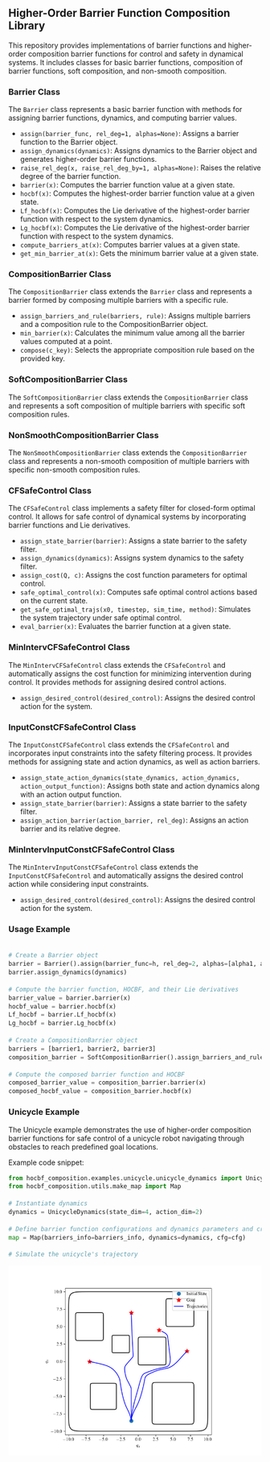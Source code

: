 ## Higher-Order Barrier Function Composition Library

This repository provides implementations of barrier functions and higher-order composition barrier functions for control and safety in dynamical systems. It includes classes for basic barrier functions, composition of barrier functions, soft composition, and non-smooth composition.

### Barrier Class

The `Barrier` class represents a basic barrier function with methods for assigning barrier functions, dynamics, and computing barrier values.

- `assign(barrier_func, rel_deg=1, alphas=None)`: Assigns a barrier function to the Barrier object.
- `assign_dynamics(dynamics)`: Assigns dynamics to the Barrier object and generates higher-order barrier functions.
- `raise_rel_deg(x, raise_rel_deg_by=1, alphas=None)`: Raises the relative degree of the barrier function.
- `barrier(x)`: Computes the barrier function value at a given state.
- `hocbf(x)`: Computes the highest-order barrier function value at a given state.
- `Lf_hocbf(x)`: Computes the Lie derivative of the highest-order barrier function with respect to the system dynamics.
- `Lg_hocbf(x)`: Computes the Lie derivative of the highest-order barrier function with respect to the system dynamics.
- `compute_barriers_at(x)`: Computes barrier values at a given state.
- `get_min_barrier_at(x)`: Gets the minimum barrier value at a given state.

### CompositionBarrier Class

The `CompositionBarrier` class extends the `Barrier` class and represents a barrier formed by composing multiple barriers with a specific rule.

- `assign_barriers_and_rule(barriers, rule)`: Assigns multiple barriers and a composition rule to the CompositionBarrier object.
- `min_barrier(x)`: Calculates the minimum value among all the barrier values computed at a point.
- `compose(c_key)`: Selects the appropriate composition rule based on the provided key.

### SoftCompositionBarrier Class

The `SoftCompositionBarrier` class extends the `CompositionBarrier` class and represents a soft composition of multiple barriers with specific soft composition rules.

### NonSmoothCompositionBarrier Class

The `NonSmoothCompositionBarrier` class extends the `CompositionBarrier` class and represents a non-smooth composition of multiple barriers with specific non-smooth composition rules.


### CFSafeControl Class

The `CFSafeControl` class implements a safety filter for closed-form optimal control. It allows for safe control of dynamical systems by incorporating barrier functions and Lie derivatives.

- `assign_state_barrier(barrier)`: Assigns a state barrier to the safety filter.
- `assign_dynamics(dynamics)`: Assigns system dynamics to the safety filter.
- `assign_cost(Q, c)`: Assigns the cost function parameters for optimal control.
- `safe_optimal_control(x)`: Computes safe optimal control actions based on the current state.
- `get_safe_optimal_trajs(x0, timestep, sim_time, method)`: Simulates the system trajectory under safe optimal control.
- `eval_barrier(x)`: Evaluates the barrier function at a given state.

### MinIntervCFSafeControl Class

The `MinIntervCFSafeControl` class extends the `CFSafeControl` and automatically assigns the cost function for minimizing intervention during control. It provides methods for assigning desired control actions.

- `assign_desired_control(desired_control)`: Assigns the desired control action for the system.

### InputConstCFSafeControl Class

The `InputConstCFSafeControl` class extends the `CFSafeControl` and incorporates input constraints into the safety filtering process. It provides methods for assigning state and action dynamics, as well as action barriers.

- `assign_state_action_dynamics(state_dynamics, action_dynamics, action_output_function)`: Assigns both state and action dynamics along with an action output function.
- `assign_state_barrier(barrier)`: Assigns a state barrier to the safety filter.
- `assign_action_barrier(action_barrier, rel_deg)`: Assigns an action barrier and its relative degree.

### MinIntervInputConstCFSafeControl Class

The `MinIntervInputConstCFSafeControl` class extends the `InputConstCFSafeControl` and automatically assigns the desired control action while considering input constraints.

- `assign_desired_control(desired_control)`: Assigns the desired control action for the system.


### Usage Example

```python

# Create a Barrier object
barrier = Barrier().assign(barrier_func=h, rel_deg=2, alphas=[alpha1, alpha2])
barrier.assign_dynamics(dynamics)

# Compute the barrier function, HOCBF, and their Lie derivatives
barrier_value = barrier.barrier(x)
hocbf_value = barrier.hocbf(x)
Lf_hocbf = barrier.Lf_hocbf(x)
Lg_hocbf = barrier.Lg_hocbf(x)

# Create a CompositionBarrier object
barriers = [barrier1, barrier2, barrier3]
composition_barrier = SoftCompositionBarrier().assign_barriers_and_rule(barriers, 'union')

# Compute the composed barrier function and HOCBF
composed_barrier_value = composition_barrier.barrier(x)
composed_hocbf_value = composition_barrier.hocbf(x)
```



### Unicycle Example

The Unicycle example demonstrates the use of higher-order composition barrier functions for safe control of a unicycle robot navigating through obstacles to reach predefined goal locations.


Example code snippet:

```python
from hocbf_composition.examples.unicycle.unicycle_dynamics import UnicycleDynamics
from hocbf_composition.utils.make_map import Map

# Instantiate dynamics
dynamics = UnicycleDynamics(state_dim=4, action_dim=2)

# Define barrier function configurations and dynamics parameters and create a Map object
map = Map(barriers_info=barriers_info, dynamics=dynamics, cfg=cfg)

# Simulate the unicycle's trajectory
```
![Trajectory Plots](hocbf_composition/examples/unicycle/contour_plot_unicycle.png)
